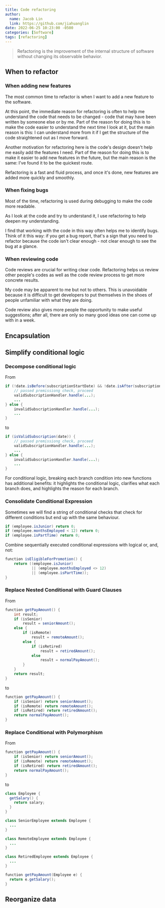 ```yaml
---
title: Code refactoring
author:
  name: Jacob Lin
  link: https://github.com/jiahuanglin
date: 2022-06-25 10:23:00 -0500
categories: [Software]
tags: [refactoring]
---
```

> Refactoring is the improvement of the internal structure of software without changing its observable behavior.


## When to refactor

### When adding new features
The most common time to refactor is when I want to add a new feature to the software. 

At this point, the immediate reason for refactoring is often to help me understand the code that needs to be changed - code that may have been written by someone else or by me. Part of the reason for doing this is to make the code easier to understand the next time I look at it, but the main reason is this: I can understand more from it if I get the structure of the code straightened out as I move forward.

Another motivation for refactoring here is the code's design doesn't help me easily add the features I need. Part of the reason for doing this is to make it easier to add new features in the future, but the main reason is the same: I've found it to be the quickest route.

Refactoring is a fast and fluid process, and once it's done, new features are added more quickly and smoothly.

### When fixing bugs
Most of the time, refactoring is used during debugging to make the code more readable.

As I look at the code and try to understand it, I use refactoring to help deepen my understanding.

I find that working with the code in this way often helps me to identify bugs.
Think of it this way: if you get a bug report, that's a sign that you need to refactor because the code isn't clear enough - not clear enough to see the bug at a glance.

### When reviewing code
Code reviews are crucial for writing clear code. Refactoring helps us review other people's codes as well as the code review process to get more concrete results.

My code may be apparent to me but not to others. This is unavoidable because it is difficult to get developers to put themselves in the shoes of people unfamiliar with what they are doing.

Code review also gives more people the opportunity to make useful suggestions; after all, there are only so many good ideas one can come up with in a week.


## Encapsulation

## Simplify conditional logic

### Decompose conditional logic
From 
```Java
if (!date.isBefore(subscriptionStartDate) && !date.isAfter(subscriptionEndDate)) {
    // passed premissiong check, proceed 
    validSubscriptionHandler.handle(...);
    ...
} else {
    invalidSubscriptionHandler.handle(...);
    ...
}  
```
to
```Java
if (isValidSubscription(date)) {
    // passed premissiong check, proceed 
    validSubscriptionHandler.handle(...);
    ...
} else {
    invalidSubscriptionHandler.handle(...);
    ...
}  
```
For conditional logic, breaking each branch condition into new functions has additional benefits: it highlights the conditional logic, clarifies what each branch does, and highlights the reason for each branch.


### Consolidate Conditional Expression
Sometimes we will find a string of conditional checks that check for different conditions but end up with the same behaviour.
```Java
if (employee.isJunior) return 0;
if (employee.monthsEmployed < 12) return 0;
if (employee.isPartTime) return 0;
```
Combine sequentially executed conditional expressions with logical or, and, not:
```Java
function isEligibleForPromotion() {
    return ((employee.isJunior)
            || (employee.monthsEmployed <> 12)
            || (employee.isPartTime));
}
```

### Replace Nested Conditional with Guard Clauses
From
```Java
function getPayAmount() {
    int result;
    if (isSenior)
        result = seniorAmount();
    else {
        if (isRemote)
            result = remoteAmount();
        else {
            if (isRetired)
                result = retiredAmount();
            else
                result = normalPayAmount();
        }
    }
    return result;
}
```
to
```Java
function getPayAmount() {
    if (isSenior) return seniorAmount();
    if (isRemote) return remoteAmount();
    if (isRetired) return retiredAmount();
    return normalPayAmount();
}
```

### Replace Conditional with Polymorphism
From
```Java
function getPayAmount() {
    if (isSenior) return seniorAmount();
    if (isRemote) return remoteAmount();
    if (isRetired) return retiredAmount();
    return normalPayAmount();
}
```
to
```Java
class Employee {
  getSalary() {
    return salary;
  }
}

class SeniorEmployee extends Employee {
  ...
}

class RemoteEmployee extends Employee {
  ...
}

class RetiredEmployee extends Employee {
  ...
}

function getPayAmount(Employee e) {
  return e.getSalary();
}
```


## Reorganize data

